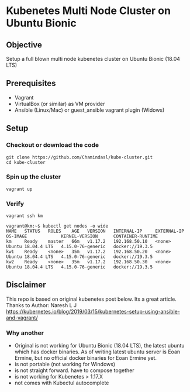 # Kubenetes Multi Node Cluster on Ubuntu Bionic

## Objective
Setup a full blown multi node kubenetes cluster on Ubuntu Bionic (18.04 LTS)

## Prerequisites
* Vagrant
* VirtualBox (or similar) as VM provider
* Ansible (Linux/Mac) or guest_ansible vagrant plugin (Widows) 

## Setup
### Checkout or download the code
```
git clone https://github.com/Chamindasl/kube-cluster.git
cd kube-cluster
```

### Spin up the cluster
```
vagrant up
``` 

### Verify
```
vagrant ssh km

vagrant@km:~$ kubectl get nodes -o wide
NAME   STATUS   ROLES    AGE   VERSION   INTERNAL-IP     EXTERNAL-IP   OS-IMAGE             KERNEL-VERSION      CONTAINER-RUNTIME
km     Ready    master   66m   v1.17.2   192.168.50.10   <none>        Ubuntu 18.04.4 LTS   4.15.0-76-generic   docker://19.3.5
kw1    Ready    <none>   35m   v1.17.2   192.168.50.20   <none>        Ubuntu 18.04.4 LTS   4.15.0-76-generic   docker://19.3.5
kw2    Ready    <none>   35m   v1.17.2   192.168.50.30   <none>        Ubuntu 18.04.4 LTS   4.15.0-76-generic   docker://19.3.5
```

## Disclaimer
This repo is based on original kubenetes post below. Its a great article. Thanks to Author: Naresh L J  
https://kubernetes.io/blog/2019/03/15/kubernetes-setup-using-ansible-and-vagrant/

### Why another
* Original is not working for Ubuntu Bionic (18.04 LTS), the latest ubuntu which has docker binaries. As of writing latest ubuntu server is Eoan Ermine, but no official docker binaries for Eoan Ermine yet.
* is not portable (not working for Windows)
* is not straight forward. have to compose together
* is not working for Kubenetes > 1.17.X
* not comes with Kubectul autocomplete 
    